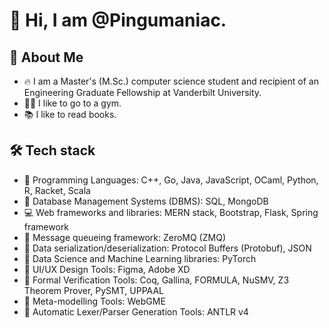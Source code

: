 # 👋 Hi, I am @Pingumaniac. 

## 👨 About Me 

* 🔥 I am a Master's (M.Sc.) computer science student and recipient of an Engineering Graduate Fellowship at Vanderbilt University.
* 🏋️‍♂️ I like to go to a gym.
* 📚 I like to read books.

## 🛠 Tech stack 
* 💎 Programming Languages: C++, Go, Java, JavaScript, OCaml, Python, R, Racket, Scala
* 🪭 Database Management Systems (DBMS): SQL, MongoDB
* 💻 Web frameworks and libraries: MERN stack, Bootstrap, Flask, Spring framework
* 📩 Message queueing framework: ZeroMQ (ZMQ)
* 📨 Data serialization/deserialization: Protocol Buffers (Protobuf), JSON
* 💊 Data Science and Machine Learning libraries: PyTorch
* 🔮 UI/UX Design Tools: Figma, Adobe XD
* 🔫 Formal Verification Tools: Coq, Gallina, FORMULA, NuSMV, Z3 Theorem Prover, PySMT, UPPAAL
* 🔧 Meta-modelling Tools: WebGME
* 📲 Automatic Lexer/Parser Generation Tools: ANTLR v4

<!---
Pingumaniac/Pingumaniac is a ✨ special ✨ repository because its `README.md` (this file) appears on your GitHub profile.
You can click the Preview link to take a look at your changes.
--->
